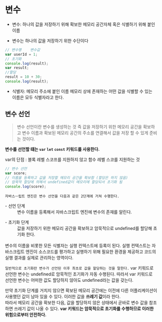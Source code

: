 # 변수

- 변수: 하나의 값을 저장하기 위해 확보한 메모리 공간자체 혹은 식별하기 위해 붙인 이름

- 변수는 하나의 값을 저장하기 위한 수단이다

```javascript
// 변수명    변수값
var userId = 1;
// 초기화
console.log(result);
var result;
//할당
result = 10 + 30;
console.log(result);
```

- 식별자: 메모리 주소에 붙인 이름 메모리 상에 존재하는 어떤 값을 식별할 수 있는 이름은 모두 식별자라고 한다.

## 변수 선언

> 변수 선언이란 변수를 생성하는 것 즉 값을 저장하기 위한 메모리 공간을 확보하고 변수 이름과 확보된 메모리 공간의 주소를 연결해서 값을 저장 할 수 있게 준비는 것이다.

**변수를 선언할 떄는 `var` `let` `const` 키워드를 사용한다.**

var의 단점 : 블록 레벨 스코프를 지원하지 않고 함수 레벨 스코를 지원하는 것

```javascript
// 변수 선언
var score;
// 이름을 등록하고 값을 저장할 메모리 공간을 확보함 (할당은 하지 않음)
// 암묵적 할당에 의해서 undefined값이 메모리에 할당되서 초기화 됨
console.log(score);
```

`자바스ㅡ립트 엔진은 변수 선언을 다음과 같은 2단계에 거쳐 수행한다.`

<dl>
  <dt>- 선언 단계</dt>
  <dd>변수 이름을 등록해서 자바스크립트 엔진에 변수의 존재를 알린다.</dd>
</dt>
<dl>
  <dt>- 초기화 단계</dt>
  <dd>값을 저장하기 위한 메모리 공간을 확보하고 암묵적으로 undefined를 할당해 초기화 한다.</dd>
</dt>
<br>
변수의 이름을 비롯한 모든 식별자는 실행 컨텍스트에 등록이 된다.
실행 컨텍스트는 자바스크립트 엔진이 소스코드를 평가하고 실행하기 위해 필요한 환경을 제공하고 코드의 실행 결과를 실제로 관리하는 영역이다.

`일반적으로 초기화란 변수가 선언된 이후 최초로 값을 할당하는 것을 말한다.`
var 키워드로 선언한 변수는 undefined로 암묵적인 초기화가 자동 수행된다. 따라서 var 키워드로 선언한 변수는 어떠한 값도 할당하지 않아도 undefined라는 값을 갖는다.

만약 초기화 단계를 거치지 않으면 확보된 메모리 공간에는 이전에 다른 어플리케이션이 사용했던 값이 남아 있을 수 있다. 이러한 값을 **쓰레기 값**이라 한다. <br>
따라서 메모리 공간을 확보한 다음, 값을 할당하지 않은 상태에서 곧바로 변수 값을 참조하면 쓰레기 값이 나올 수 있다.
**var 키워드는 암묵적으로 초기화를 수행하므로 이러한 위험으로부터 안전하다.**
